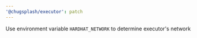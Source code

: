```yaml
---
'@chugsplash/executor': patch
---
```


Use environment variable `HARDHAT_NETWORK` to determine executor's network
